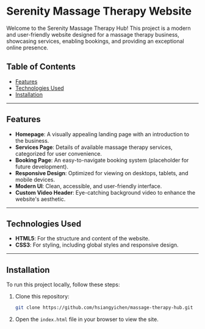 # Serenity Massage Therapy Website

Welcome to the Serenity Massage Therapy Hub! This project is a modern and user-friendly website designed for a massage therapy business, showcasing services, enabling bookings, and providing an exceptional online presence.

## Table of Contents

- [Features](#features)
- [Technologies Used](#technologies-used)
- [Installation](#installation)

---

## Features

- **Homepage**: A visually appealing landing page with an introduction to the business.
- **Services Page**: Details of available massage therapy services, categorized for user convenience.
- **Booking Page**: An easy-to-navigate booking system (placeholder for future development).
- **Responsive Design**: Optimized for viewing on desktops, tablets, and mobile devices.
- **Modern UI**: Clean, accessible, and user-friendly interface.
- **Custom Video Header**: Eye-catching background video to enhance the website's aesthetic.

---

## Technologies Used

- **HTML5**: For the structure and content of the website.
- **CSS3**: For styling, including global styles and responsive design.

---

## Installation

To run this project locally, follow these steps:

1. Clone this repository:
   ```bash
   git clone https://github.com/hsiangyichen/massage-therapy-hub.git
   ```
2. Open the `index.html` file in your browser to view the site.
